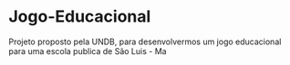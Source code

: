 # Jogo-Educacional
Projeto proposto pela UNDB, para desenvolvermos um jogo educacional para uma escola publica de São Luis - Ma  
